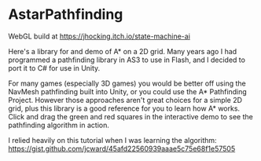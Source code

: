 # AstarPathfinding
WebGL build at https://jhocking.itch.io/state-machine-ai

Here's a library for and demo of A* on a 2D grid. Many years ago I had programmed a pathfinding library in AS3 to use in Flash, and I decided to port it to C# for use in Unity.

For many games (especially 3D games) you would be better off using the NavMesh pathfinding built into Unity, or you could use the A* Pathfinding Project. However those approaches aren't great choices for a simple 2D grid, plus this library is a good reference for you to learn how A* works. Click and drag the green and red squares in the interactive demo to see the pathfinding algorithm in action.

I relied heavily on this tutorial when I was learning the algorithm:<br>
https://gist.github.com/jcward/45afd22560939aaae5c75e68f1e57505
